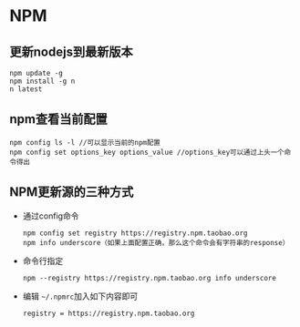 # NPM
## 更新nodejs到最新版本
```
npm update -g
npm install -g n
n latest
```

## npm查看当前配置
```
npm config ls -l //可以显示当前的npm配置
npm config set options_key options_value //options_key可以通过上头一个命令得出
```

## NPM更新源的三种方式
* 通过config命令
    ```
    npm config set registry https://registry.npm.taobao.org
    npm info underscore（如果上面配置正确，那么这个命令会有字符串的response）
    ```
* 命令行指定
    ```
    npm --registry https://registry.npm.taobao.org info underscore
    ```
* 编辑 `~/.npmrc`加入如下内容即可
    ```
    registry = https://registry.npm.taobao.org
    ```

